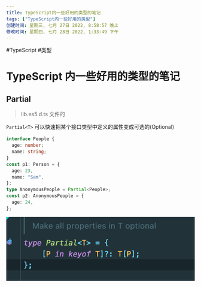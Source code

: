 ```yaml
---
title: TypeScript内一些好用的类型的笔记
tags: ["TypeScript内一些好用的类型"]
创建时间: 星期三, 七月 27日 2022, 8:58:57 晚上
修改时间: 星期四, 七月 28日 2022, 1:33:49 下午
---
```


#TypeScript #类型

# TypeScript 内一些好用的类型的笔记

## Partial

> lib.es5.d.ts 文件的

`Partial<T>` 可以快速把某个接口类型中定义的属性变成可选的(Optional)

```typescript
interface People {
  age: number;
  name: string;
}
const p1: Person = {
  age: 23,
  name: "Sam",
};
type AnonymousPeople = Partial<People>;
const p2: AnonymousPeople = {
  age: 24,
};
```

![](https://raw.githubusercontent.com/Hbisedm/my-blob-picGo/main/img/202206192002513.png)
